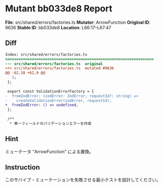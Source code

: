 # Mutant bb033de8 Report

**File**: src/shared/errors/factories.ts
**Mutator**: ArrowFunction
**Original ID**: 9636
**Stable ID**: bb033de8
**Location**: L66:17–L67:47

## Diff

```diff
Index: src/shared/errors/factories.ts
===================================================================
--- src/shared/errors/factories.ts	original
+++ src/shared/errors/factories.ts	mutated #9636
@@ -62,10 +62,9 @@
   );
 };
 
 export const ValidationErrorFactory = {
-  fromZodError: (zodError: ZodError, requestId?: string) =>
-    createValidationError(zodError, requestId),
+  fromZodError: () => undefined,
 };
 
 /**
  * 単一フィールドのバリデーションエラーを作成
```

## Hint

ミューテータ "ArrowFunction" による置換。

## Instruction

このサバイブ・ミューテーションを失敗させる最小テストを設計してください。
